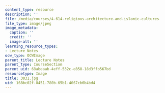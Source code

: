 ```yaml
---
content_type: resource
description: ''
file: /media/courses/4-614-religious-architecture-and-islamic-cultures-fall-2002/168bc02f8451780b65b14067cb6b4bd4_3031.jpg
file_type: image/jpeg
image_metadata:
  caption: ''
  credit: ''
  image-alt: ''
learning_resource_types:
- Lecture Notes
ocw_type: OCWImage
parent_title: Lecture Notes
parent_type: CourseSection
parent_uid: 68abeaab-4eff-532c-e858-18d3ffb567bd
resourcetype: Image
title: 3031.jpg
uid: 168bc02f-8451-780b-65b1-4067cb6b4bd4
---
```


